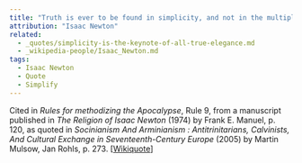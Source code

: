 ```yaml
---
title: "Truth is ever to be found in simplicity, and not in the multiplicity and confusion of things."
attribution: "Isaac Newton"
related:
  - _quotes/simplicity-is-the-keynote-of-all-true-elegance.md
  - _wikipedia-people/Isaac_Newton.md
tags:
  - Isaac Newton
  - Quote
  - Simplify
---
```

Cited in *Rules for methodizing the Apocalypse*, Rule 9, from a manuscript published in *The Religion of Isaac Newton* (1974) by Frank E. Manuel, p. 120, as quoted in *Socinianism And Arminianism : Antitrinitarians, Calvinists, And Cultural Exchange in Seventeenth-Century Europe* (2005) by Martin Mulsow, Jan Rohls, p. 273. [[Wikiquote](https://en.wikiquote.org/wiki/Isaac_Newton)]
